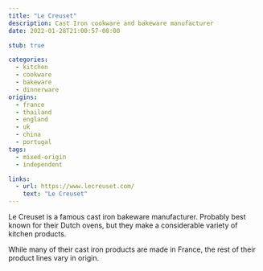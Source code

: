 ```yaml
---
title: "Le Creuset"
description: Cast Iron cookware and bakeware manufacturer
date: 2022-01-28T21:00:57-08:00

stub: true

categories:
  - kitchen
  - cookware
  - bakeware
  - dinnerware
origins:
  - france
  - thailand
  - england
  - uk
  - china
  - portugal
tags:
  - mixed-origin
  - independent

links:
  - url: https://www.lecreuset.com/
    text: "Le Creuset"
---
```


Le Creuset is a famous cast iron bakeware manufacturer. Probably best known for
their Dutch ovens, but they make a considerable variety of kitchen products.

While many of their cast iron products are made in France, the rest of their
product lines vary in origin.

